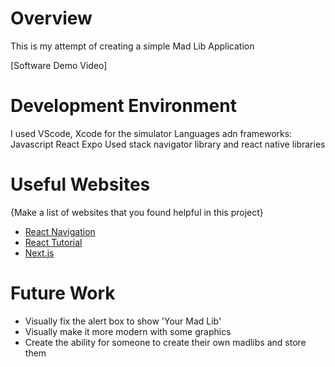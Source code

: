 # Overview
This is my attempt of creating a simple Mad Lib Application

[Software Demo Video]

# Development Environment

I used VScode, Xcode for the simulator
Languages adn frameworks:
Javascript
React
Expo
Used stack navigator library and react native libraries
# Useful Websites

{Make a list of websites that you found helpful in this project}
* [React Navigation](https://reactnavigation.org/docs/stack-navigator/)
* [React Tutorial](https://react.dev/learn/start-a-new-react-project)
* [Next.js](https://nextjs.org/docs/app/building-your-application/routing/pages-and-layouts)

# Future Work

* Visually fix the alert box to show 'Your Mad Lib'
* Visually make it more modern with some graphics
* Create the ability for someone to create their own madlibs and store them